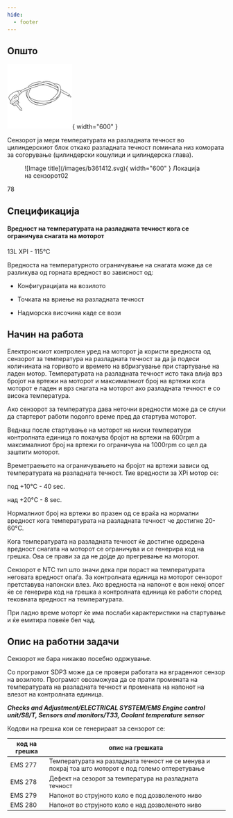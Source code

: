 ```yaml
---
hide:
  - footer
---
```


## Општо

![Image title](/images/b200072.svg){ width="600" }

Сензорот ја мери температурата на разладната течност во цилиндерскиот блок откако разладната течност поминала низ комората за согорување (цилиндерски кошулици и цилиндерска глава).

<figure markdown>
  ![Image title](/images/b361412.svg){ width="600" }
  <figcaptio34567
  ж+ вм/<n>Локација на сензорот</figcaption>02

</figure>78 

## Спецификација

#### Вредност на температурата на разладната течност кога се ограничува снагата на моторот

13L XPI - 115°C

Вредноста на температурното ограничување на снагата може да се разликува од горната вредност во зависност од:

- Конфигурацијата на возилото
    
- Точката на вриење на разладната течност
    
- Надморска височина каде се вози

## Начин на работа

Електронскиот контролен уред на моторот ја користи вредноста од сензорот за температура на разладната течност за да ја подеси количината на горивото и времето на вбризгување при стартување на ладен мотор. Температурата на разладната течност исто така влија врз бројот на вртежи на моторот и максималниот број на вртежи кога моторот е ладен и врз снагата на моторот ако разладната течност е со висока температура.

Ако сензорот за температура дава неточни вредности може да се случи да стартерот работи подолго време пред да стартува моторот.

Веднаш после стартување на моторот на ниски температури контролната единица го покачува бројот на вртежи на 600rpm  а максималниот број на вртежи го ограничува на 1000rpm со цел да заштити моторот.

Времетраењето на ограничувањето на бројот на вртежи зависи од температурата на разладната течност. Тие вредности за XPi мотор се:

под +10°C - 40 sec.

над +20°C - 8  sec.

Нормалниот број на вртежи во празен од се враќа на нормални вредност кога температурата на разладната течност че достигне 20-60°C.

Кога температурата на разладната течност ќе достигне одредена вредност снагата на моторот се ограничува и се генерира код на грешка. Ова се прави за да не дојде до прегревање на моторот. 

Сензорот e NTC тип што значи дека при пораст на температурата неговата вредност опаѓа. За контролната единица на моторот сензорот претставува напонски влез. Ако вредноста на напонот е вон некој опсег ќе се генерира код на грешка а контролната единица ќе работи според тековната вредност на температурата.

При ладно време моторт ќе има послаби карактеристики на стартување и ќе емитира повеќе бел чад.



## Опис на работни задачи

Сензорот не бара никакво посебно одржување.

Со програмот SDP3 може да се провери работата на вградениот сензор на возилото. Програмот овозможува да се прати промената на температурата на разладната течност и промената на напонот на влезот на контролната единица.

***Checks and Adjustment/ELECTRICAL SYSTEM/EMS Engine control unit/S8/T, Sensors and monitors/T33, Coolant temperature sensor***

Кодови на грешка кои се генерираат за сензорот се:

| код на грешка | опис на грешката |
|-|-|
| EMS 277 | Температурата на разладната течност не се менува и покрај тоа што моторот е под големо оптеретување |
| EMS 278 | Дефект на сезорот за температура на разладната течност |
| EMS 279 | Напонот во струјното коло е под дозволеното ниво |
| EMS 280 | Напонот во струјното коло е над дозволеното ниво |